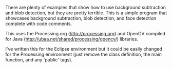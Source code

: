 There are plenty of examples that show how to use background subtraction and blob detection, but they are pretty terrible.  This is a simple program that showcases background subtraction, blob detection, and face detection complete with code comments.

This uses the Processing.org (http://processing.org) and OpenCV compiled for Java (http://ubaa.net/shared/processing/opencv/) libraries.

I've written this for the Eclipse environment but it could be easily changed for the Processing environment (just remove the class definition, the main function, and any 'public' tags).